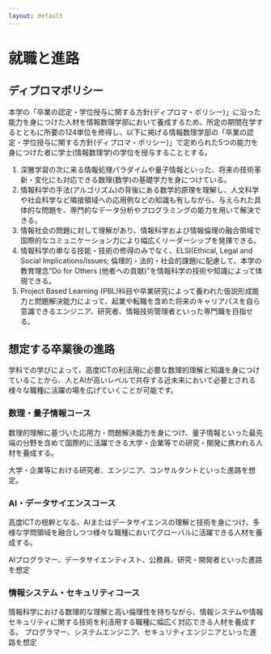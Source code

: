 ```yaml
---
layout: default
---
```


# 就職と進路

## ディプロマポリシー

本学の「卒業の認定・学位授与に関する方針(ディプロマ・ポリシー)」に沿った能力を身につけた人材を情報数理学部において養成するため、所定の期間在学するとともに所要の124単位を修得し、以下に掲げる情報数理学部の「卒業の認定・学位授与に関する方針(ディプロマ・ポリシー)」で定められた5つの能力を身につけた者に学士(情報数理学)の学位を授与することとする。

1. 深層学習の次に来る情報処理パラダイムや量子情報といった、将来の技術革新・変化にも対応できる数理(数学)の基礎学力を身につけている。
1. 情報科学の手法(アルゴリズム)の背後にある数学的原理を理解し、人文科学や社会科学など隣接領域への応用例などの知識も有しながら、与えられた具体的な問題を、専門的なデータ分析やプログラミングの能力を用いて解決できる。
1. 情報社会の問題に対して理解があり、情報科学および情報倫理の融合領域で国際的なコミュニケーション力により幅広くリーダーシップを発揮できる。
1. 情報科学の単なる技能・技術の修得のみでなく、ELSI(Ethical, Legal and Social Implications/Issues; 倫理的・法的・社会的課題)に配慮して、本学の教育理念“Do for Others (他者への貢献)”を情報科学の技術や知識によって体現できる。
1. Project Based Learning (PBL)科目や卒業研究によって養われた仮説形成能力と問題解決能力によって、起業や転職を含めた将来のキャリアパスを自ら意識できるエンジニア、研究者、情報技術管理者といった専門職を目指せる。

## 想定する卒業後の進路

学科での学びによって、高度ICTの利活用に必要な数理的理解と知識を身につけていることから、人とAIが高いレベルで共存する近未来において必要とされる様々な職種に活躍の場を広げていくことが可能です。

### 数理・量子情報コース

数理的理解に基づいた応用力・問題解決能力を身につけ、量子情報といった最先端の分野を含めて国際的に活躍できる大学・企業等での研究・開発に携われる人材を養成する。

大学・企業等における研究者、エンジニア、コンサルタントといった進路を想定。

### AI・データサイエンスコース

高度ICTの根幹となる、AIまたはデータサイエンスの理解と技術を身につけ、多様な学問領域を融合しつつ様々な職種においてグローバルに活躍できる人材を養成する。

AIプログラマー、データサイエンティスト、公務員、研究・開発者といった進路を想定

### 情報システム・セキュリティコース

情報科学における数理的な理解と高い倫理性を持ちながら、情報システムや情報セキュリティに関する技術を利活用する職種に幅広く対応できる人材を養成する。
プログラマー、システムエンジニア、セキュリティエンジニアといった進路を想定
